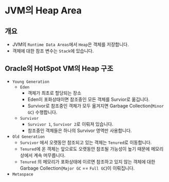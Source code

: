 #   JVM의 Heap Area

##  개요
- JVM의 `Runtime Data Areas`에서 `Heap`은 객체를 저장합니다.
- 객체에 대한 참조 변수는 `Stack`에 있습니다.

##  Oracle의 HotSpot VM의 Heap 구조
- `Young Generation`
  - `Eden`
    - 객체가 최초로 할당되는 장소
    - Eden이 포화상태이면 참조중인 모든 객체를 Survior로 옮깁니다.
    - Survivor로 참조중인 객체가 모두 옮겨지면 Garbage Collection(`Minor GC`) 수행합니다.
  - `Survivor`
    - `Survivor 1`, `Survivor 2`로 이뤄져 있습니다.
    - 참조중인 객체들은 하나의 Survivor 영역만 사용합니다.
- `Old Generation`
  - `Survivor` 에서 오랫동안 참조되고 있는 객체는 `Tenured`로 이동합니다.
  - `Tenured`에 온 객체는 앞으로도 오랫동안 참조될 가능성이 높기 때문에 메모리 상에서 계속 머무릅니다.
  - `Tenured` 의 메모리가 포화상태에 이르면 참조하고 있지 않는 객체에 대한 Garbage Collection(`Major GC` == `Full GC`)이 이뤄집니다.
- `Metaspace`